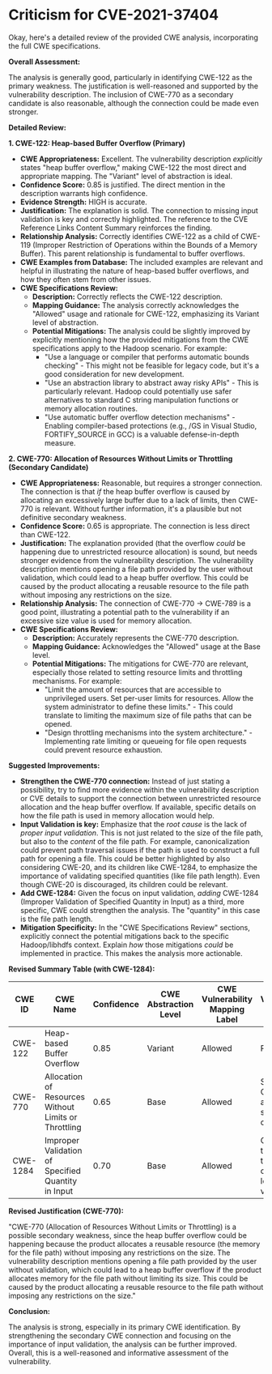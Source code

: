 # Criticism for CVE-2021-37404

Okay, here's a detailed review of the provided CWE analysis, incorporating the full CWE specifications.

**Overall Assessment:**

The analysis is generally good, particularly in identifying CWE-122 as the primary weakness. The justification is well-reasoned and supported by the vulnerability description. The inclusion of CWE-770 as a secondary candidate is also reasonable, although the connection could be made even stronger.

**Detailed Review:**

**1. CWE-122: Heap-based Buffer Overflow (Primary)**

*   **CWE Appropriateness:**  Excellent. The vulnerability description *explicitly* states "heap buffer overflow," making CWE-122 the most direct and appropriate mapping.  The "Variant" level of abstraction is ideal.
*   **Confidence Score:** 0.85 is justified. The direct mention in the description warrants high confidence.
*   **Evidence Strength:** HIGH is accurate.
*   **Justification:**  The explanation is solid. The connection to missing input validation is key and correctly highlighted. The reference to the CVE Reference Links Content Summary reinforces the finding.
*   **Relationship Analysis:** Correctly identifies CWE-122 as a child of CWE-119 (Improper Restriction of Operations within the Bounds of a Memory Buffer).  This parent relationship is fundamental to buffer overflows.
*   **CWE Examples from Database:** The included examples are relevant and helpful in illustrating the nature of heap-based buffer overflows, and how they often stem from other issues.
*   **CWE Specifications Review:**
    *   **Description:** Correctly reflects the CWE-122 description.
    *   **Mapping Guidance:** The analysis correctly acknowledges the "Allowed" usage and rationale for CWE-122, emphasizing its Variant level of abstraction.
    *   **Potential Mitigations:** The analysis could be slightly improved by explicitly mentioning how the provided mitigations from the CWE specifications apply to the Hadoop scenario. For example:
        *   "Use a language or compiler that performs automatic bounds checking" - This might not be feasible for legacy code, but it's a good consideration for new development.
        *   "Use an abstraction library to abstract away risky APIs" -  This is particularly relevant. Hadoop could potentially use safer alternatives to standard C string manipulation functions or memory allocation routines.
        *   "Use automatic buffer overflow detection mechanisms" - Enabling compiler-based protections (e.g., /GS in Visual Studio, FORTIFY_SOURCE in GCC) is a valuable defense-in-depth measure.

**2. CWE-770: Allocation of Resources Without Limits or Throttling (Secondary Candidate)**

*   **CWE Appropriateness:** Reasonable, but requires a stronger connection.  The connection is that *if* the heap buffer overflow is caused by allocating an excessively large buffer due to a lack of limits, then CWE-770 is relevant.  Without further information, it's a plausible but not definitive secondary weakness.
*   **Confidence Score:** 0.65 is appropriate. The connection is less direct than CWE-122.
*   **Justification:** The explanation provided (that the overflow *could* be happening due to unrestricted resource allocation) is sound, but needs stronger evidence from the vulnerability description. The vulnerability description mentions opening a file path provided by the user without validation, which could lead to a heap buffer overflow. This could be caused by the product allocating a reusable resource to the file path without imposing any restrictions on the size.
*   **Relationship Analysis:** The connection of CWE-770 -> CWE-789 is a good point, illustrating a potential path to the vulnerability if an excessive size value is used for memory allocation.
*   **CWE Specifications Review:**
    *   **Description:**  Accurately represents the CWE-770 description.
    *   **Mapping Guidance:** Acknowledges the "Allowed" usage at the Base level.
    *   **Potential Mitigations:** The mitigations for CWE-770 are relevant, especially those related to setting resource limits and throttling mechanisms. For example:
        *   "Limit the amount of resources that are accessible to unprivileged users. Set per-user limits for resources. Allow the system administrator to define these limits." - This could translate to limiting the maximum size of file paths that can be opened.
        *   "Design throttling mechanisms into the system architecture." - Implementing rate limiting or queueing for file open requests could prevent resource exhaustion.

**Suggested Improvements:**

*   **Strengthen the CWE-770 connection:** Instead of just stating a possibility, try to find more evidence within the vulnerability description or CVE details to support the connection between unrestricted resource allocation and the heap buffer overflow.  If available, specific details on how the file path is used in memory allocation would help.
*   **Input Validation is key:** Emphasize that the *root cause* is the lack of *proper input validation*. This is not just related to the size of the file path, but also to the *content* of the file path. For example, canonicalization could prevent path traversal issues if the path is used to construct a full path for opening a file.  This could be better highlighted by also considering CWE-20, and its children like CWE-1284, to emphasize the importance of validating specified quantities (like file path length). Even though CWE-20 is discouraged, its children could be relevant.
*   **Add CWE-1284:** Given the focus on input validation, *adding* CWE-1284 (Improper Validation of Specified Quantity in Input) as a third, more specific, CWE could strengthen the analysis. The "quantity" in this case is the file path length.
*   **Mitigation Specificity:**  In the "CWE Specifications Review" sections, explicitly connect the potential mitigations back to the specific Hadoop/libhdfs context. Explain *how* those mitigations *could* be implemented in practice. This makes the analysis more actionable.

**Revised Summary Table (with CWE-1284):**

| CWE ID  | CWE Name                                                      | Confidence | CWE Abstraction Level | CWE Vulnerability Mapping Label | CWE-Vulnerability Mapping Notes                                                     |
| ------- | ------------------------------------------------------------- | ---------- | --------------------- | ------------------------------- | ------------------------------------------------------------------------------------- |
| CWE-122 | Heap-based Buffer Overflow                                     | 0.85       | Variant               | Allowed                         | Primary CWE                                                                           |
| CWE-770 | Allocation of Resources Without Limits or Throttling        | 0.65       | Base                  | Allowed                         | Secondary Candidate (if allocation size is root cause)                              |
| CWE-1284| Improper Validation of Specified Quantity in Input      | 0.70 | Base                | Allowed                         | Contributes to overflow through lack of file path length validation              |

**Revised Justification (CWE-770):**

"CWE-770 (Allocation of Resources Without Limits or Throttling) is a possible secondary weakness, since the heap buffer overflow could be happening because the product allocates a reusable resource (the memory for the file path) without imposing any restrictions on the size. The vulnerability description mentions opening a file path provided by the user without validation, which could lead to a heap buffer overflow if the product allocates memory for the file path without limiting its size. This could be caused by the product allocating a reusable resource to the file path without imposing any restrictions on the size."

**Conclusion:**

The analysis is strong, especially in its primary CWE identification. By strengthening the secondary CWE connection and focusing on the importance of input validation, the analysis can be further improved. Overall, this is a well-reasoned and informative assessment of the vulnerability.